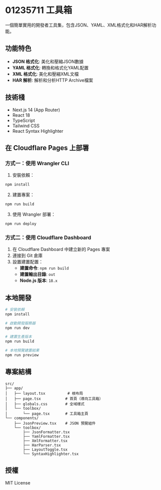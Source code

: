 # 01235711 工具箱

一個簡單實用的開發者工具集，包含JSON、YAML、XML格式化和HAR解析功能。

## 功能特色

- **JSON 格式化**: 美化和壓縮JSON數據
- **YAML 格式化**: 轉換和格式化YAML配置
- **XML 格式化**: 美化和壓縮XML文檔
- **HAR 解析**: 解析和分析HTTP Archive檔案

## 技術棧

- Next.js 14 (App Router)
- React 18
- TypeScript
- Tailwind CSS
- React Syntax Highlighter

## 在 Cloudflare Pages 上部署

### 方式一：使用 Wrangler CLI

1. 安裝依賴：
```bash
npm install
```

2. 建置專案：
```bash
npm run build
```

3. 使用 Wrangler 部署：
```bash
npm run deploy
```

### 方式二：使用 Cloudflare Dashboard

1. 在 Cloudflare Dashboard 中建立新的 Pages 專案
2. 連接到 Git 倉庫
3. 設置建置配置：
   - **建置命令**: `npm run build`
   - **建置輸出目錄**: `out`
   - **Node.js 版本**: `18.x`

## 本地開發

```bash
# 安裝依賴
npm install

# 啟動開發服務器
npm run dev

# 建置生產版本
npm run build

# 本地預覽建置結果
npm run preview
```

## 專案結構

```
src/
├── app/
│   ├── layout.tsx          # 根布局
│   ├── page.tsx           # 首頁（導向工具箱）
│   ├── globals.css        # 全域樣式
│   └── toolbox/
│       └── page.tsx       # 工具箱主頁
└── components/
    ├── JsonPreview.tsx    # JSON 預覽組件
    └── toolbox/
        ├── JsonFormatter.tsx
        ├── YamlFormatter.tsx
        ├── XmlFormatter.tsx
        ├── HarParser.tsx
        ├── LayoutToggle.tsx
        └── SyntaxHighlighter.tsx
```

## 授權

MIT License 